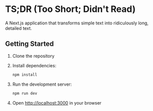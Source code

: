 # TS;DR (Too Short; Didn't Read)

A Next.js application that transforms simple text into ridiculously long, detailed text.

## Getting Started

1. Clone the repository
2. Install dependencies:
   ```bash
   npm install
   ```

3. Run the development server:
   ```bash
   npm run dev
   ```

4. Open [http://localhost:3000](http://localhost:3000) in your browser